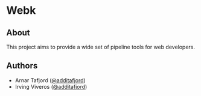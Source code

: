 # Webk

## About

This project aims to provide a wide set of pipeline tools for web developers.

## Authors

- Arnar Tafjord ([@additafjord](https://twitter.com/addifjord))
- Irving Viveros ([@additafjord](https://twitter.com/irvingviveros))